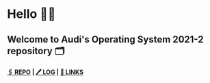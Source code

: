 # Hello 👋🏼
## Welcome to Audi's Operating System 2021-2 repository 🗂
#### [🖇  REPO](https://github.com/anastasiaaaudiw/os212) | [🖊  LOG](TXT/mylog.txt) | [🔗 LINKS](https://anastasiaaaudiw.github.io/os212/LINKS) 

